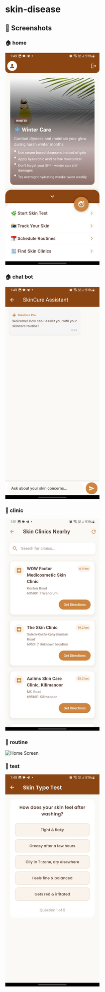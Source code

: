 # skin-disease
## 📸 Screenshots

### 🏠 home
<img src="screenshots/homeF2.jpg" alt="Home Screen" width="300"/>

### 🏠 chat bot
<img src="screenshots/chatbot.jpg" alt="Home Screen" width="300"/>

### 🧪 clinic 
<img src="screenshots/clinic.jpg" alt="Home Screen" width="300"/>


### 🧪 routine 
<img src="screenshots/routineSc2.jpg" alt="Home Screen" width="300"/>


### 🧪 test
<img src="screenshots/skintest.jpg" alt="Home Screen" width="300"/>


